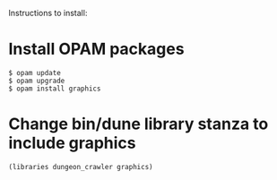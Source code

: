 Instructions to install:

# Install OPAM packages
```terminal
$ opam update
$ opam upgrade
$ opam install graphics
```

# Change bin/dune library stanza to include graphics
```
(libraries dungeon_crawler graphics)
```